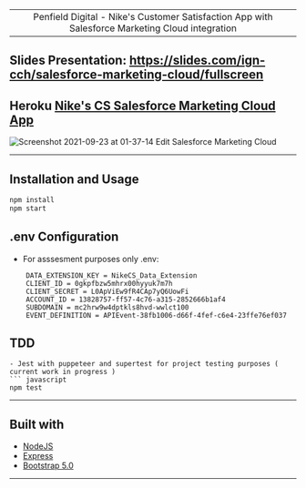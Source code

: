 
<table>
     <tr>
        <td>
            <div align="center">
                 Penfield Digital - Nike's Customer Satisfaction App with Salesforce Marketing Cloud integration
            </div>     
        </td>
    </tr>
</table> 

## Slides Presentation: https://slides.com/ign-cch/salesforce-marketing-cloud/fullscreen

## Heroku [Nike's CS Salesforce Marketing Cloud App](https://dashboard.heroku.com/apps/ign-penfield-api)


![Screenshot 2021-09-23 at 01-37-14 Edit Salesforce Marketing Cloud](https://user-images.githubusercontent.com/80477712/134435867-1c9e3f13-897f-4b73-a1ac-64d5c57419b6.png)

---

## Installation and Usage

``` javascript
npm install
npm start
```
## .env Configuration

* For asssesment purposes only .env:
```
    DATA_EXTENSION_KEY = NikeCS_Data_Extension
    CLIENT_ID = 0gkpfbzw5mhrx00hyyuk7m7h
    CLIENT_SECRET = L0ApViEw9fR4CAp7yQ6UowFi
    ACCOUNT_ID = 13828757-ff57-4c76-a315-2852666b1af4
    SUBDOMAIN = mc2hrw9w4dptkls8hvd-wwlct100
    EVENT_DEFINITION = APIEvent-38fb1006-d66f-4fef-c6e4-23ffe76ef037

```
## TDD
```
- Jest with puppeteer and supertest for project testing purposes ( current work in progress )
``` javascript
npm test 
```
---
## Built with

- [NodeJS](https://nodejs.org/) 
- [Express](https://expressjs.com/) 
- [Bootstrap 5.0](https://getbootstrap.com/docs/5.0/getting-started/introduction/)

---

